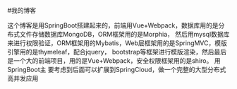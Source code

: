 #我的博客


这个博客是用SpringBoot搭建起来的，前端用Vue+Webpack，数据库用的是分布式文件存储数据库MongoDB，ORM框架用的是Morphia，
然后用mysql数据库来进行权限验证，ORM框架用的Mybatis，Web层框架用的是SpringMVC，模版引擎用的是thymeleaf，配合jquery，
bootstrap等框架进行模版渲染，然后最后是一个大的前端项目，用的是Vue+Webpack，安全权限框架用的是shiro。 用SpringBoot主
要考虑到后面可以扩展到SpringCloud，做一个完整的大型分布式高并发应用

